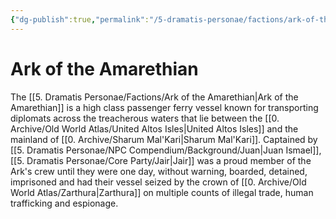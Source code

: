 ```yaml
---
{"dg-publish":true,"permalink":"/5-dramatis-personae/factions/ark-of-the-amarethian/","noteIcon":""}
---
```


# Ark of the Amarethian

The [[5. Dramatis Personae/Factions/Ark of the Amarethian\|Ark of the Amarethian]] is a high class passenger ferry vessel known for transporting diplomats across the treacherous waters that lie between the [[0. Archive/Old World Atlas/United Altos Isles\|United Altos Isles]] and the mainland of [[0. Archive/Sharum Mal'Kari\|Sharum Mal'Kari]]. Captained by [[5. Dramatis Personae/NPC Compendium/Background/Juan\|Juan Ismael]], [[5. Dramatis Personae/Core Party/Jair\|Jair]] was a proud member of the Ark's crew until they were one day, without warning, boarded, detained, imprisoned and had their vessel seized by the crown of [[0. Archive/Old World Atlas/Zarthura\|Zarthura]] on multiple counts of illegal trade, human trafficking and espionage. 